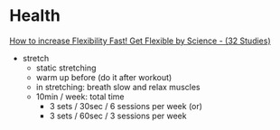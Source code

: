 # Health


[How to increase Flexibility Fast! Get Flexible by Science - (32 Studies)](https://www.youtube.com/watch?v=Qf8dmyg2jck)

  * stretch
    * static stretching
    * warm up before (do it after workout)
    * in stretching: breath slow and relax muscles
    * 10min / week: total time
      * 3 sets / 30sec / 6 sessions per week (or)
      * 3 sets / 60sec / 3 sessions per week
